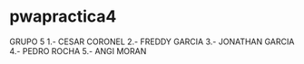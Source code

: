 # pwapractica4
GRUPO 5
1.- CESAR CORONEL
2.- FREDDY GARCIA
3.- JONATHAN GARCIA
4.- PEDRO ROCHA
5.- ANGI MORAN
